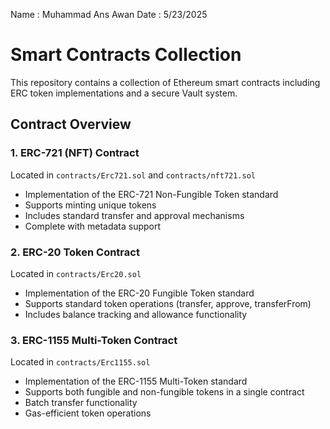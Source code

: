 Name : Muhammad Ans Awan
Date : 5/23/2025

# Smart Contracts Collection

This repository contains a collection of Ethereum smart contracts including ERC token implementations and a secure Vault system.

## Contract Overview

### 1. ERC-721 (NFT) Contract
Located in `contracts/Erc721.sol` and `contracts/nft721.sol`
- Implementation of the ERC-721 Non-Fungible Token standard
- Supports minting unique tokens
- Includes standard transfer and approval mechanisms
- Complete with metadata support

### 2. ERC-20 Token Contract
Located in `contracts/Erc20.sol`
- Implementation of the ERC-20 Fungible Token standard
- Supports standard token operations (transfer, approve, transferFrom)
- Includes balance tracking and allowance functionality

### 3. ERC-1155 Multi-Token Contract
Located in `contracts/Erc1155.sol`
- Implementation of the ERC-1155 Multi-Token standard
- Supports both fungible and non-fungible tokens in a single contract
- Batch transfer functionality
- Gas-efficient token operations

